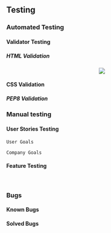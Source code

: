 ## Testing

### Automated Testing

#### Validator Testing

##### HTML Validation

<div align="center"><img src="assets/images/readme/testing/"></div>

#### CSS Validation

##### PEP8 Validation

### Manual testing

#### User Stories Testing

`User Goals`

`Company Goals`

#### Feature Testing

<br>

### Bugs

#### Known Bugs

#### Solved Bugs